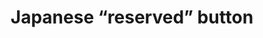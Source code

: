 ---
layout: symbols
title: Japanese “reserved” button
emoji: japanese_reserved_button
permalink: 🈯.html
---